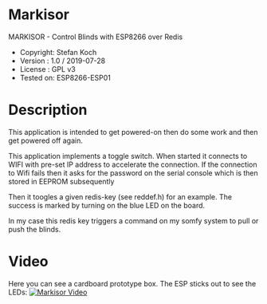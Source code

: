 # Markisor
MARKISOR - Control Blinds with ESP8266 over Redis

* Copyright: Stefan Koch
* Version  : 1.0 / 2019-07-28
* License  : GPL v3
* Tested on: ESP8266-ESP01

# Description

This application is intended to get powered-on
then do some work and then get powered off again.

This application implements a toggle switch.
When started it connects to WIFI with pre-set
IP address to accelerate the connection.
If the connection to Wifi fails then it asks for
the password on the serial console which is then
stored in EEPROM subsequently

Then it toogles a given redis-key (see reddef.h)
for an example. The success is marked by turning
on the blue LED on the board.

In my case this redis key triggers a command on
my somfy system to pull or push the blinds.

# Video
Here you can see a cardboard prototype box. The ESP sticks out to see the LEDs:
[![Markisor Video](https://i.ytimg.com/vi/8Q8e2SZQTwA/hqdefault.jpg)](https://youtu.be/8Q8e2SZQTwA "Markisor Video")
